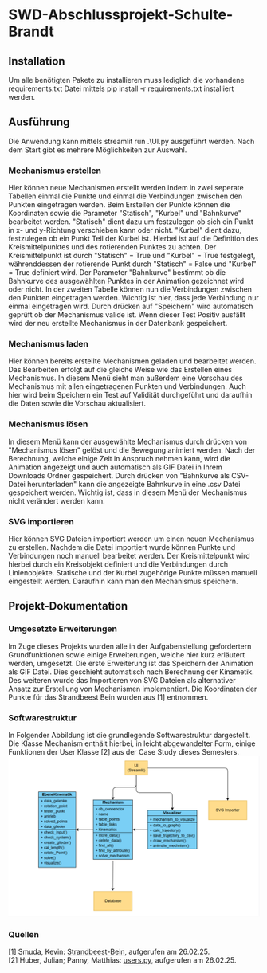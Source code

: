 # SWD-Abschlussprojekt-Schulte-Brandt

## Installation
Um alle benötigten Pakete zu installieren muss lediglich die vorhandene requirements.txt Datei mittels pip install -r requirements.txt installiert werden.

## Ausführung
Die Anwendung kann mittels streamlit run .\UI.py ausgeführt werden. Nach dem Start gibt es mehrere Möglichkeiten zur Auswahl.

### Mechanismus erstellen
Hier können neue Mechanismen erstellt werden indem in zwei seperate Tabellen einmal die Punkte und einmal die Verbindungen zwischen den Punkten eingetragen werden. Beim Erstellen der Punkte können die Koordinaten sowie die Parameter "Statisch", "Kurbel" und "Bahnkurve" bearbeitet werden. "Statisch" dient dazu um festzulegen ob sich ein Punkt in x- und y-Richtung verschieben kann oder nicht. "Kurbel" dient dazu, festzulegen ob ein Punkt Teil der Kurbel ist. Hierbei ist auf die Definition des Kreismittelpunktes und des rotierenden Punktes zu achten. Der Kreismittelpunkt ist durch "Statisch" = True und "Kurbel" = True festgelegt, währenddessen der rotierende Punkt durch "Statisch" = False und "Kurbel" = True definiert wird. Der Parameter "Bahnkurve" bestimmt ob die Bahnkurve des ausgewählten Punktes in der Animation gezeichnet wird oder nicht. In der zweiten Tabelle können nun die Verbindungen zwischen den Punkten eingetragen werden. Wichtig ist hier, dass jede Verbindung nur einmal eingetragen wird. Durch drücken auf "Speichern" wird automatisch geprüft ob der Mechanismus valide ist. Wenn dieser Test Positiv ausfällt wird der neu erstellte Mechanismus in der Datenbank gespeichert.

### Mechanismus laden
Hier können bereits erstellte Mechanismen geladen und bearbeitet werden. Das Bearbeiten erfolgt auf die gleiche Weise wie das Erstellen eines Mechanismus. In diesem Menü sieht man außerdem eine Vorschau des Mechanismus mit allen eingetragenen Punkten und Verbindungen. Auch hier wird beim Speichern ein Test auf Validität durchgeführt und daraufhin die Daten sowie die Vorschau aktualisiert.

### Mechanismus lösen
In diesem Menü kann der ausgewählte Mechanismus durch drücken von "Mechanismus lösen" gelöst und die Bewegung animiert werden. Nach der Berechnung, welche einige Zeit in Anspruch nehmen kann, wird die Animation angezeigt und auch automatisch als GIF Datei in Ihrem Downloads Ordner gespeichert. Durch drücken von "Bahnkurve als CSV-Datei herunterladen" kann die angezeigte Bahnkurve in eine .csv Datei gespeichert werden. Wichtig ist, dass in diesem Menü der Mechanismus nicht verändert werden kann.

### SVG importieren
Hier können SVG Dateien importiert werden um einen neuen Mechanismus zu erstellen. Nachdem die Datei importiert wurde können Punkte und Verbindungen noch manuell bearbeitet werden. Der Kreismittelpunkt wird hierbei durch ein Kreisobjekt definiert und die Verbindungen durch Linienobjekte. Statische und der Kurbel zugehörige Punkte müssen manuell eingestellt werden. Daraufhin kann man den Mechanismus speichern.

## Projekt-Dokumentation
### Umgesetzte Erweiterungen
Im Zuge dieses Projekts wurden alle in der Aufgabenstellung gefordertern Grundfunktionen sowie einige Erweiterungen, welche hier kurz erläutert werden, umgesetzt. Die erste Erweiterung ist das Speichern der Animation als GIF Datei. Dies geschieht automatisch nach Berechnung der Kinametik. Des weiteren wurde das Importieren von SVG Dateien als alternativer Ansatz zur Erstellung von Mechanismen implementiert. Die Koordinaten der Punkte für das Strandbeest Bein wurden aus [1] entnommen.

### Softwarestruktur
In Folgender Abbildung ist die grundlegende Softwarestruktur dargestellt. Die Klasse Mechanism enthält hierbei, in leicht abgewandelter Form, einige Funktionen der User Klasse [2] aus der Case Study dieses Semesters.  
![UML_Diagramm](UML_Diagramm.png)

### Quellen
[1] Smuda, Kevin: [Strandbeest-Bein](https://www.geogebra.org/m/kzg4km9q), aufgerufen am 26.02.25.  
[2] Huber, Julian; Panny, Matthias: [users.py](https://mrp123.github.io/MCI-MECH-B-3-SWD-SWD-ILV/04_Case_Study_I/Examples/src/), aufgerufen am 26.02.25.
